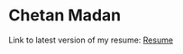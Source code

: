 # Chetan Madan 


Link to latest version of my resume: [Resume](https://github.com/ChetanMadan/Resume/blob/master/Single%20Column/Chetan_Madan_Resume.pdf)